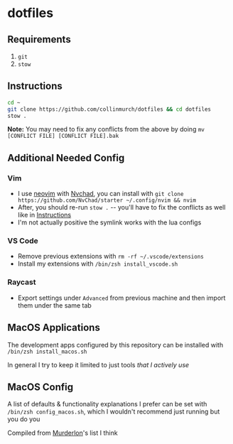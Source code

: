 # dotfiles

## Requirements

1. `git`
2. `stow`

## Instructions

```bash
cd ~
git clone https://github.com/collinmurch/dotfiles && cd dotfiles
stow .
```

**Note:** You may need to fix any conflicts from the above by doing `mv [CONFLICT FILE] [CONFLICT FILE].bak`

## Additional Needed Config

### Vim

- I use [neovim](https://neovim.io) with [Nvchad](https://nvchad.com), you can install with `git clone https://github.com/NvChad/starter ~/.config/nvim && nvim`
- After, you should re-run `stow .` -- you'll have to fix the conflicts as well like in [Instructions](#instructions)
- I'm not actually positive the symlink works with the lua configs

### VS Code
- Remove previous extensions with `rm -rf ~/.vscode/extensions`
- Install my extensions with `/bin/zsh install_vscode.sh`

### Raycast
- Export settings under `Advanced` from previous machine and then import them under the same tab

## MacOS Applications

The development apps configured by this repository can be installed with `/bin/zsh install_macos.sh`

In general I try to keep it limited to just tools *that I actively use*

## MacOS Config

A list of defaults & functionality explanations I prefer can be set with `/bin/zsh config_macos.sh`, which I wouldn't recommend just running but you do you

Compiled from [Murderlon](https://github.com/murderlon)'s list I think